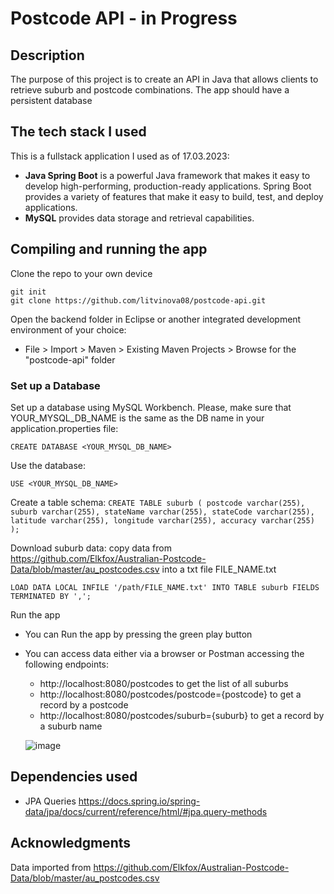 # Postcode API - in Progress

## Description
The purpose of this project is to create an API in Java that allows clients to retrieve suburb and postcode combinations. The app should have a persistent database

## The tech stack I used
This is a fullstack application I used as of 17.03.2023:
- **Java Spring Boot** is a powerful Java framework that makes it easy to develop high-performing, production-ready applications. 
Spring Boot provides a variety of features that make it easy to build, test, and deploy applications.
- **MySQL** provides data storage and retrieval capabilities.

## Compiling and running the app
Clone the repo to your own device
```
git init
git clone https://github.com/litvinova08/postcode-api.git
```
Open the backend folder in Eclipse or another integrated development environment of your choice:

- File > Import > Maven > Existing Maven Projects > Browse for the "postcode-api" folder

### Set up a Database
Set up a database using MySQL Workbench. Please, make sure that YOUR_MYSQL_DB_NAME is the same as the DB name in your application.properties file:

`CREATE DATABASE <YOUR_MYSQL_DB_NAME>`

Use the database:

`USE <YOUR_MYSQL_DB_NAME>`

Create a table schema:
`CREATE TABLE suburb (
    postcode varchar(255),
    suburb varchar(255),
    stateName varchar(255),
    stateCode varchar(255),
    latitude varchar(255),
    longitude varchar(255),
    accuracy varchar(255)
);`

Download suburb data:
copy data from https://github.com/Elkfox/Australian-Postcode-Data/blob/master/au_postcodes.csv into a txt file FILE_NAME.txt

`LOAD DATA LOCAL INFILE '/path/FILE_NAME.txt' INTO TABLE suburb FIELDS TERMINATED BY ',';`

Run the app
- You can Run the app by pressing the green play button
- You can access data either via a browser or Postman accessing the following endpoints:
  - http://localhost:8080/postcodes to get the list of all suburbs
  - http://localhost:8080/postcodes/postcode={postcode} to get a record by a postcode
  - http://localhost:8080/postcodes/suburb={suburb} to get a record by a suburb name
  
  ![image](https://user-images.githubusercontent.com/37922356/225819145-a9ecc984-64be-41fc-9678-6fa7ba7853ed.png)


## Dependencies used
- JPA Queries https://docs.spring.io/spring-data/jpa/docs/current/reference/html/#jpa.query-methods

## Acknowledgments
Data imported from https://github.com/Elkfox/Australian-Postcode-Data/blob/master/au_postcodes.csv
